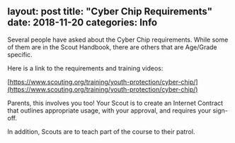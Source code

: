 layout: post
title:  "Cyber Chip Requirements"
date:   2018-11-20
categories: Info
---


Several people have asked about the Cyber Chip requirements. While some of them are in the Scout Handbook, there are others that are Age/Grade specific.

Here is a link to the requirements and training videos:

[https://www.scouting.org/training/youth-protection/cyber-chip/](https://www.scouting.org/training/youth-protection/cyber-chip/)

Parents, this involves you too! Your Scout is to create an Internet Contract that outlines appropriate usage, with your approval, and requires your sign-off.

In addition, Scouts are to teach part of the course to their patrol.
